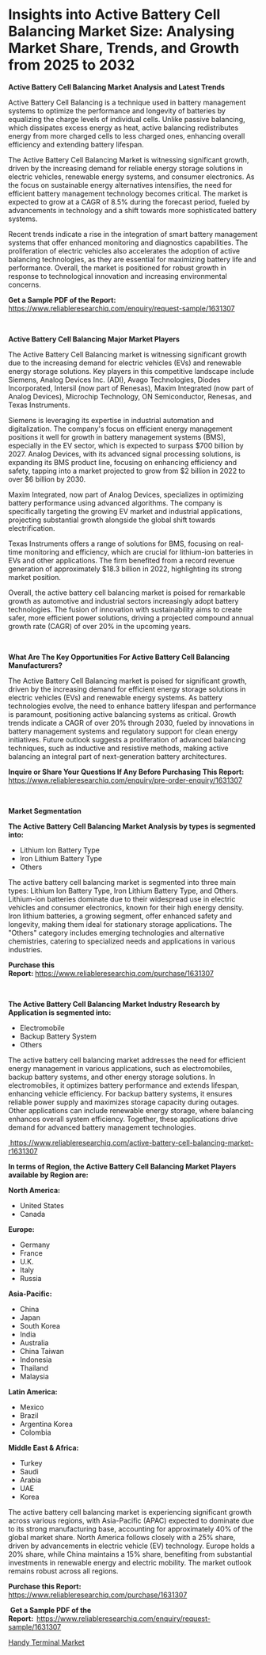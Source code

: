 <p><h1>Insights into Active Battery Cell Balancing Market Size: Analysing Market Share, Trends, and Growth from 2025 to 2032</h1></p><p><strong>Active Battery Cell Balancing Market Analysis and Latest Trends</strong></p>
<p><p>Active Battery Cell Balancing is a technique used in battery management systems to optimize the performance and longevity of batteries by equalizing the charge levels of individual cells. Unlike passive balancing, which dissipates excess energy as heat, active balancing redistributes energy from more charged cells to less charged ones, enhancing overall efficiency and extending battery lifespan.</p><p>The Active Battery Cell Balancing Market is witnessing significant growth, driven by the increasing demand for reliable energy storage solutions in electric vehicles, renewable energy systems, and consumer electronics. As the focus on sustainable energy alternatives intensifies, the need for efficient battery management technology becomes critical. The market is expected to grow at a CAGR of 8.5% during the forecast period, fueled by advancements in technology and a shift towards more sophisticated battery systems.</p><p>Recent trends indicate a rise in the integration of smart battery management systems that offer enhanced monitoring and diagnostics capabilities. The proliferation of electric vehicles also accelerates the adoption of active balancing technologies, as they are essential for maximizing battery life and performance. Overall, the market is positioned for robust growth in response to technological innovation and increasing environmental concerns.</p></p>
<p><strong>Get a Sample PDF of the Report:&nbsp;</strong> <a href="https://www.reliableresearchiq.com/enquiry/request-sample/1631307?utm_campaign=3570&utm_medium=2&utm_source=Github&utm_content=ia&utm_term=06042025&utm_id=active-battery-cell-balancing">https://www.reliableresearchiq.com/enquiry/request-sample/1631307</a></p>
<p>&nbsp;</p>
<p><strong>Active Battery Cell Balancing Major Market Players</strong></p>
<p><p>The Active Battery Cell Balancing market is witnessing significant growth due to the increasing demand for electric vehicles (EVs) and renewable energy storage solutions. Key players in this competitive landscape include Siemens, Analog Devices Inc. (ADI), Avago Technologies, Diodes Incorporated, Intersil (now part of Renesas), Maxim Integrated (now part of Analog Devices), Microchip Technology, ON Semiconductor, Renesas, and Texas Instruments.</p><p>Siemens is leveraging its expertise in industrial automation and digitalization. The company's focus on efficient energy management positions it well for growth in battery management systems (BMS), especially in the EV sector, which is expected to surpass $700 billion by 2027. Analog Devices, with its advanced signal processing solutions, is expanding its BMS product line, focusing on enhancing efficiency and safety, tapping into a market projected to grow from $2 billion in 2022 to over $6 billion by 2030.</p><p>Maxim Integrated, now part of Analog Devices, specializes in optimizing battery performance using advanced algorithms. The company is specifically targeting the growing EV market and industrial applications, projecting substantial growth alongside the global shift towards electrification.</p><p>Texas Instruments offers a range of solutions for BMS, focusing on real-time monitoring and efficiency, which are crucial for lithium-ion batteries in EVs and other applications. The firm benefited from a record revenue generation of approximately $18.3 billion in 2022, highlighting its strong market position.</p><p>Overall, the active battery cell balancing market is poised for remarkable growth as automotive and industrial sectors increasingly adopt battery technologies. The fusion of innovation with sustainability aims to create safer, more efficient power solutions, driving a projected compound annual growth rate (CAGR) of over 20% in the upcoming years.</p></p>
<p>&nbsp;</p>
<p><strong>What Are The Key Opportunities For Active Battery Cell Balancing Manufacturers?</strong></p>
<p><p>The Active Battery Cell Balancing market is poised for significant growth, driven by the increasing demand for efficient energy storage solutions in electric vehicles (EVs) and renewable energy systems. As battery technologies evolve, the need to enhance battery lifespan and performance is paramount, positioning active balancing systems as critical. Growth trends indicate a CAGR of over 20% through 2030, fueled by innovations in battery management systems and regulatory support for clean energy initiatives. Future outlook suggests a proliferation of advanced balancing techniques, such as inductive and resistive methods, making active balancing an integral part of next-generation battery architectures.</p></p>
<p><strong>Inquire or Share Your Questions If Any Before Purchasing This Report:</strong> <a href="https://www.reliableresearchiq.com/enquiry/pre-order-enquiry/1631307?utm_campaign=3570&utm_medium=2&utm_source=Github&utm_content=ia&utm_term=06042025&utm_id=active-battery-cell-balancing">https://www.reliableresearchiq.com/enquiry/pre-order-enquiry/1631307</a></p>
<p>&nbsp;</p>
<p><strong>Market Segmentation</strong></p>
<p><strong>The Active Battery Cell Balancing Market Analysis by types is segmented into:</strong></p>
<p><ul><li>Lithium Ion Battery Type</li><li>Iron Lithium Battery Type</li><li>Others</li></ul></p>
<p><p>The active battery cell balancing market is segmented into three main types: Lithium Ion Battery Type, Iron Lithium Battery Type, and Others. Lithium-ion batteries dominate due to their widespread use in electric vehicles and consumer electronics, known for their high energy density. Iron lithium batteries, a growing segment, offer enhanced safety and longevity, making them ideal for stationary storage applications. The "Others" category includes emerging technologies and alternative chemistries, catering to specialized needs and applications in various industries.</p></p>
<p><strong>Purchase this Report:&nbsp;</strong><a href="https://www.reliableresearchiq.com/purchase/1631307?utm_campaign=3570&utm_medium=2&utm_source=Github&utm_content=ia&utm_term=06042025&utm_id=active-battery-cell-balancing">https://www.reliableresearchiq.com/purchase/1631307</a></p>
<p>&nbsp;</p>
<p><strong>The Active Battery Cell Balancing Market Industry Research by Application is segmented into:</strong></p>
<p><ul><li>Electromobile</li><li>Backup Battery System</li><li>Others</li></ul></p>
<p><p>The active battery cell balancing market addresses the need for efficient energy management in various applications, such as electromobiles, backup battery systems, and other energy storage solutions. In electromobiles, it optimizes battery performance and extends lifespan, enhancing vehicle efficiency. For backup battery systems, it ensures reliable power supply and maximizes storage capacity during outages. Other applications can include renewable energy storage, where balancing enhances overall system efficiency. Together, these applications drive demand for advanced battery management technologies.</p></p>
<p><a href="https://www.reliableresearchiq.com/active-battery-cell-balancing-market-r1631307?utm_campaign=3570&utm_medium=2&utm_source=Github&utm_content=ia&utm_term=06042025&utm_id=active-battery-cell-balancing">&nbsp;https://www.reliableresearchiq.com/active-battery-cell-balancing-market-r1631307</a></p>
<p><strong>In terms of Region, the Active Battery Cell Balancing Market Players available by Region are:</strong></p>
<p>
    <p> <strong> North America: </strong>
        <ul>
            <li>United States</li>
            <li>Canada</li>
        </ul>
        </p> 
    <p> <strong> Europe: </strong>
        <ul>
            <li>Germany</li>
            <li>France</li>
            <li>U.K.</li>
            <li>Italy</li>
            <li>Russia</li>
        </ul>
        </p> 
    <p> <strong> Asia-Pacific: </strong>
        <ul>
            <li>China</li>
            <li>Japan</li>
            <li>South Korea</li>
            <li>India</li>
            <li>Australia</li>
            <li>China Taiwan</li>
            <li>Indonesia</li>
            <li>Thailand</li>
            <li>Malaysia</li>
        </ul>
        </p> 
    <p> <strong> Latin America: </strong>
        <ul>
            <li>Mexico</li>
            <li>Brazil</li>
            <li>Argentina Korea</li>
            <li>Colombia</li>
        </ul>
        </p> 
    <p> <strong> Middle East & Africa: </strong>
        <ul>
            <li>Turkey</li>
            <li>Saudi</li>
            <li>Arabia</li>
            <li>UAE</li>
            <li>Korea</li>
        </ul>
    </p>
    </p>
<p><p>The active battery cell balancing market is experiencing significant growth across various regions, with Asia-Pacific (APAC) expected to dominate due to its strong manufacturing base, accounting for approximately 40% of the global market share. North America follows closely with a 25% share, driven by advancements in electric vehicle (EV) technology. Europe holds a 20% share, while China maintains a 15% share, benefiting from substantial investments in renewable energy and electric mobility. The market outlook remains robust across all regions.</p></p>
<p><strong>Purchase this Report: </strong><a href="https://www.reliableresearchiq.com/purchase/1631307?utm_campaign=3570&utm_medium=2&utm_source=Github&utm_content=ia&utm_term=06042025&utm_id=active-battery-cell-balancing">https://www.reliableresearchiq.com/purchase/1631307</a></p>
<p>&nbsp;<strong>Get a Sample PDF of the Report:&nbsp;&nbsp;</strong><a href="https://www.reliableresearchiq.com/enquiry/request-sample/1631307?utm_campaign=3570&utm_medium=2&utm_source=Github&utm_content=ia&utm_term=06042025&utm_id=active-battery-cell-balancing">https://www.reliableresearchiq.com/enquiry/request-sample/1631307</a></p>
<p><strong></strong></p>
<p><p><a href="https://github.com/karydacamu/Market-Research-Report-List-1/blob/main/handy-terminal-market.md?utm_campaign=3570&utm_medium=2&utm_source=Github&utm_content=ia&utm_term=06042025&utm_id=active-battery-cell-balancing">Handy Terminal Market</a></p></p>